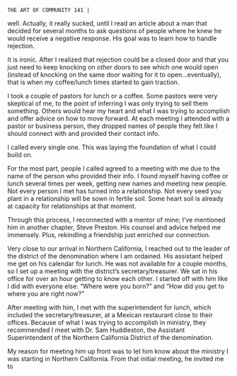 ```
THE ART OF COMMUNITY 141 |
```
well. Actually, it really sucked, until I read an article about a man that decided
for several months to ask questions of people where he knew he would receive a
negative response. His goal was to learn how to handle rejection.

It is ironic. After I realized that rejection could be a closed door and that
you just need to keep knocking on _other_ doors to see which one would open
(instead of knocking on the same door waiting for it to open...eventually), that
is when my coffee/lunch times started to gain traction.

I took a couple of pastors for lunch or a coffee. Some pastors were very
skeptical of me, to the point of inferring I was only trying to sell them something.
Others would hear my heart and what I was trying to accomplish and offer
advice on how to move forward. At each meeting I attended with a pastor or
business person, they dropped names of people they felt like I should connect
with and provided their contact info.

I called every single one. This was laying the foundation of what I could
build on.

For the most part, people I called agreed to a meeting with me due to the
name of the person who provided their info. I found myself having coffee or
lunch several times per week, getting new names and meeting new people. Not
every person I met has turned into a relationship. Not every seed you plant in a
relationship will be sown in fertile soil. Some heart soil is already at capacity for
relationships at that moment.

Through this process, I reconnected with a mentor of mine; I’ve mentioned
him in another chapter, Steve Preston. His counsel and advice helped me
immensely. Plus, rekindling a friendship just enriched our connection.

Very close to our arrival in Northern California, I reached out to the leader
of the district of the denomination where I am ordained. His assistant helped
me get on his calendar for lunch. He was not available for a couple months, so
I set up a meeting with the district’s secretary/treasurer. We sat in his office for
over an hour getting to know each other. I started off with him like I did with
everyone else: “Where were you born?” and “How did you get to where you are
right now?”

After meeting with him, I met with the superintendent for lunch, which
included the secretary/treasurer, at a Mexican restaurant close to their offices.
Because of what I was trying to accomplish in ministry, they recommended I
meet with Dr. Sam Huddleston, the Assistant Superintendent of the Northern
California District of the denomination.

My reason for meeting him up front was to let him know about the ministry
I was starting in Northern California. From that initial meeting, he invited me to

